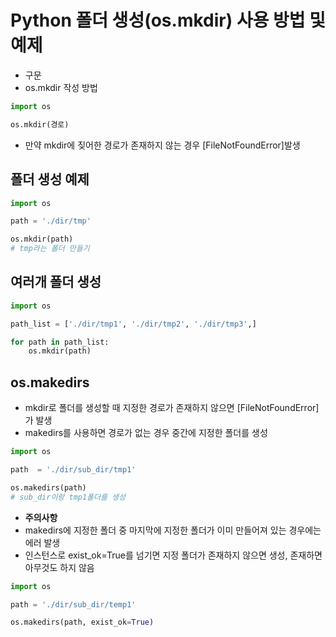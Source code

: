 # Python 폴더 생성(os.mkdir) 사용 방법 및 예제

- 구문
- os.mkdir 작성 방법
```python
import os

os.mkdir(경로)
```
- 만약 mkdir에 짖어한 경로가 존재하지 않는 경우 [FileNotFoundError]발생

## 폴더 생성 예제
```python
import os

path = './dir/tmp'

os.mkdir(path)
# tmp라는 폴더 만들기
```

## 여러개 폴더 생성
```python
import os

path_list = ['./dir/tmp1', './dir/tmp2', './dir/tmp3',]

for path in path_list:
    os.mkdir(path)
```

## os.makedirs
- mkdir로 폴더를 생성할 때 지정한 경로가 존재하지 않으면 [FileNotFoundError]가 발생
- makedirs를 사용하면 경로가 없는 경우 중간에 지정한 폴더를 생성
```python
import os

path  = './dir/sub_dir/tmp1'

os.makedirs(path)
# sub_dir이랑 tmp1폴더를 생성
```
- **주의사항**
- makedirs에 지정한 폴더 중 마지막에 지정한 폴더가 이미 만들어져 있는 경우에는 에러 발생
- 인스턴스로 exist_ok=True를 넘기면 지정 폴더가 존재하지 않으면 생성, 존재하면 아무것도 하지 않음
```python
import os

path = './dir/sub_dir/temp1'

os.makedirs(path, exist_ok=True)
```
